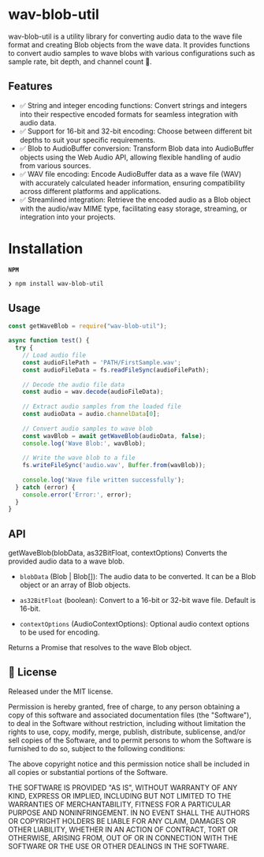 # wav-blob-util 

<!-- [![NPM Package](https://img.shields.io/npm/v/rakam?color=blue)](https://npmjs.com/package/rakam "View this project on npm")
![npm downloads](https://img.shields.io/npm/dm/rakam "Downloads from npmjs")
[![circleci](https://circleci.com/gh/scicave/rakam.svg?style=shield)](https://app.circleci.com/pipelines/github/scicave/rakam)
[![Build Status](https://github.com/scicave/rakam/workflows/Node.js%20CI/badge.svg)](https://github.com/scicave/rakam/actions?query=workflow%3A%22Node.js+CI%22)
[![Codecov Coverage](https://codecov.io/gh/scicave/rakam/branch/develop/graph/badge.svg)](https://codecov.io/gh/scicave/rakam/)
[![CodeFactor](https://www.codefactor.io/repository/github/scicave/rakam/badge)](https://www.codefactor.io/repository/github/scicave/rakam)
[![Maintenance](https://img.shields.io/maintenance/yes/2021.svg)](https://github.com/scicave/rakam/graphs/commit-activity)
[![License](https://img.shields.io/badge/License-Apache%202.0-blue.svg)](https://opensource.org/licenses/Apache-2.0)
[![FOSSA Status](https://app.fossa.com/api/projects/git%2Bgithub.com%2Fscicave%2Frakam.svg?type=shield)](https://app.fossa.com/projects/git%2Bgithub.com%2Fscicave%2Frakam?ref=badge_shield) -->

wav-blob-util is a utility library for converting audio data to the wave file format and creating Blob objects from the wave data. It provides functions to convert audio samples to wave blobs with various configurations such as sample rate, bit depth, and channel count 🚀.

## Features

- ✅ String and integer encoding functions: Convert strings and integers into their respective encoded formats for seamless integration with audio data.
- ✅ Support for 16-bit and 32-bit encoding: Choose between different bit depths to suit your specific requirements.
- ✅ Blob to AudioBuffer conversion: Transform Blob data into AudioBuffer objects using the Web Audio API, allowing flexible handling of audio from various sources.
- ✅ WAV file encoding: Encode AudioBuffer data as a wave file (WAV) with accurately calculated header information, ensuring compatibility across different platforms and applications.
- ✅ Streamlined integration: Retrieve the encoded audio as a Blob object with the audio/wav MIME type, facilitating easy storage, streaming, or integration into your projects.


# Installation


<strong> `NPM` </strong>

```sh
❯ npm install wav-blob-util
```

## Usage


```js
const getWaveBlob = require("wav-blob-util");

async function test() {
  try {
    // Load audio file
    const audioFilePath = 'PATH/FirstSample.wav';
    const audioFileData = fs.readFileSync(audioFilePath);
  
    // Decode the audio file data
    const audio = wav.decode(audioFileData);
  
    // Extract audio samples from the loaded file
    const audioData = audio.channelData[0];
  
    // Convert audio samples to wave blob
    const wavBlob = await getWaveBlob(audioData, false);
    console.log('Wave Blob:', wavBlob);
  
    // Write the wave blob to a file
    fs.writeFileSync('audio.wav', Buffer.from(wavBlob));
  
    console.log('Wave file written successfully');
  } catch (error) {
    console.error('Error:', error);
  }
}
```

## API


getWaveBlob(blobData, as32BitFloat, contextOptions)
Converts the provided audio data to a wave blob.

  * `blobData` (Blob | Blob[]): The audio data to be converted. It can be a Blob object or an array of Blob objects.

  * `as32BitFloat` (boolean): Convert to a 16-bit or 32-bit wave file. Default is 16-bit.

  * `contextOptions` (AudioContextOptions): Optional audio context options to be used for encoding.

Returns a Promise that resolves to the wave Blob object.


## 📜 License

Released under the MIT license.

Permission is hereby granted, free of charge, to any person obtaining a copy of
this software and associated documentation files (the "Software"), to deal in
the Software without restriction, including without limitation the rights to
use, copy, modify, merge, publish, distribute, sublicense, and/or sell copies of
the Software, and to permit persons to whom the Software is furnished to do so,
subject to the following conditions:

The above copyright notice and this permission notice shall be included in all
copies or substantial portions of the Software.

THE SOFTWARE IS PROVIDED "AS IS", WITHOUT WARRANTY OF ANY KIND, EXPRESS OR
IMPLIED, INCLUDING BUT NOT LIMITED TO THE WARRANTIES OF MERCHANTABILITY, FITNESS
FOR A PARTICULAR PURPOSE AND NONINFRINGEMENT. IN NO EVENT SHALL THE AUTHORS OR
COPYRIGHT HOLDERS BE LIABLE FOR ANY CLAIM, DAMAGES OR OTHER LIABILITY, WHETHER
IN AN ACTION OF CONTRACT, TORT OR OTHERWISE, ARISING FROM, OUT OF OR IN
CONNECTION WITH THE SOFTWARE OR THE USE OR OTHER DEALINGS IN THE SOFTWARE.